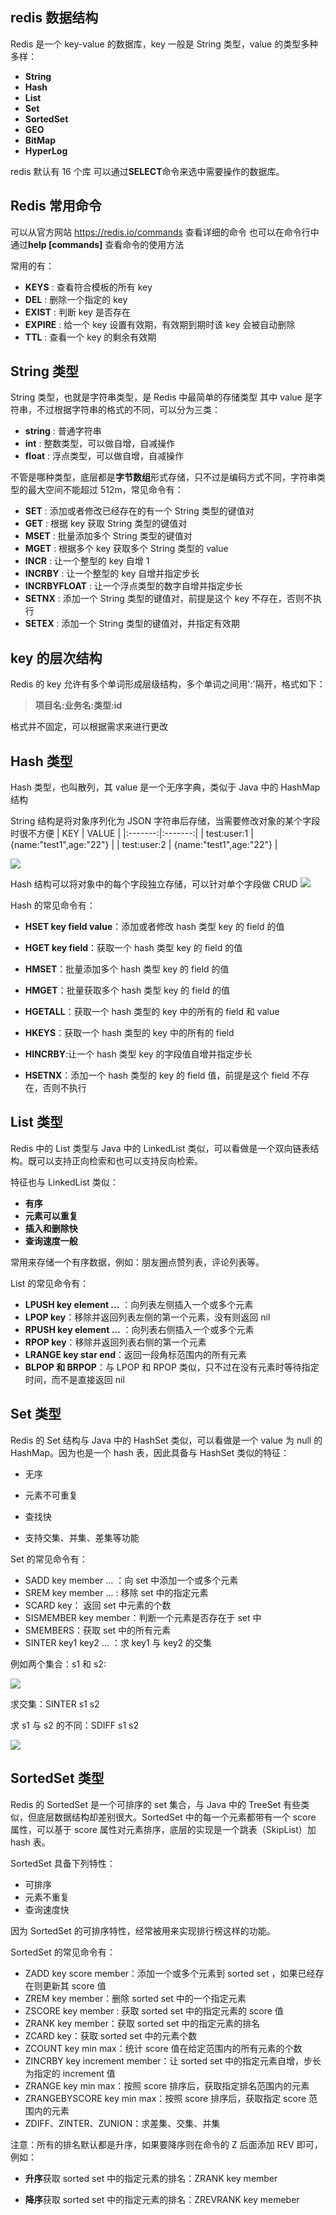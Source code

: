 ## redis 数据结构

Redis 是一个 key-value 的数据库，key 一般是 String 类型，value 的类型多种多样：

- **String**
- **Hash**
- **List**
- **Set**
- **SortedSet**
- **GEO**
- **BitMap**
- **HyperLog**

redis 默认有 16 个库 可以通过**SELECT**命令来选中需要操作的数据库。

## Redis 常用命令

可以从官方网站 https://redis.io/commands 查看详细的命令
也可以在命令行中通过**help [commands]** 查看命令的使用方法

常用的有：

- **KEYS** : 查看符合模板的所有 key
- **DEL** : 删除一个指定的 key
- **EXIST** : 判断 key 是否存在
- **EXPIRE** : 给一个 key 设置有效期，有效期到期时该 key 会被自动删除
- **TTL** : 查看一个 key 的剩余有效期

## String 类型

String 类型，也就是字符串类型，是 Redis 中最简单的存储类型 其中 value 是字符串，不过根据字符串的格式的不同，可以分为三类：

- **string** : 普通字符串
- **int** : 整数类型，可以做自增，自减操作
- **float** : 浮点类型，可以做自增，自减操作

不管是哪种类型，底层都是**字节数组**形式存储，只不过是编码方式不同，字符串类型的最大空间不能超过 512m，常见命令有：

- **SET** : 添加或者修改已经存在的有一个 String 类型的键值对
- **GET** : 根据 key 获取 String 类型的键值对
- **MSET** : 批量添加多个 String 类型的键值对
- **MGET** : 根据多个 key 获取多个 String 类型的 value
- **INCR** : 让一个整型的 key 自增 1
- **INCRBY** : 让一个整型的 key 自增并指定步长
- **INCRBYFLOAT** : 让一个浮点类型的数字自增并指定步长
- **SETNX** : 添加一个 String 类型的键值对，前提是这个 key 不存在，否则不执行
- **SETEX** : 添加一个 String 类型的键值对，并指定有效期

## key 的层次结构

Redis 的 key 允许有多个单词形成层级结构，多个单词之间用':'隔开，格式如下：

> **项目名:业务名:类型:id**

格式并不固定，可以根据需求来进行更改

## Hash 类型

Hash 类型，也叫散列，其 value 是一个无序字典，类似于 Java 中的 HashMap 结构

String 结构是将对象序列化为 JSON 字符串后存储，当需要修改对象的某个字段时很不方便
| KEY | VALUE |
|:-------:|:-------:|
| test:user:1 | {name:"test1",age:"22"} |
| test:user:2 | {name:"test1",age:"22"} |

![](../src/asset/redis/x2zDBjf.png)

Hash 结构可以将对象中的每个字段独立存储，可以针对单个字段做 CRUD
![](../src/asset/redis/VF2EPt0.png)

Hash 的常见命令有：

- **HSET key field value**：添加或者修改 hash 类型 key 的 field 的值

- **HGET key field**：获取一个 hash 类型 key 的 field 的值

- **HMSET**：批量添加多个 hash 类型 key 的 field 的值

- **HMGET**：批量获取多个 hash 类型 key 的 field 的值

- **HGETALL**：获取一个 hash 类型的 key 中的所有的 field 和 value
- **HKEYS**：获取一个 hash 类型的 key 中的所有的 field
- **HINCRBY**:让一个 hash 类型 key 的字段值自增并指定步长
- **HSETNX**：添加一个 hash 类型的 key 的 field 值，前提是这个 field 不存在，否则不执行

## List 类型

Redis 中的 List 类型与 Java 中的 LinkedList 类似，可以看做是一个双向链表结构。既可以支持正向检索和也可以支持反向检索。

特征也与 LinkedList 类似：

- **有序**
- **元素可以重复**
- **插入和删除快**
- **查询速度一般**

常用来存储一个有序数据，例如：朋友圈点赞列表，评论列表等。

List 的常见命令有：

- **LPUSH key element ...** ：向列表左侧插入一个或多个元素
- **LPOP key**：移除并返回列表左侧的第一个元素，没有则返回 nil
- **RPUSH key element ...** ：向列表右侧插入一个或多个元素
- **RPOP key**：移除并返回列表右侧的第一个元素
- **LRANGE key star end**：返回一段角标范围内的所有元素
- **BLPOP 和 BRPOP**：与 LPOP 和 RPOP 类似，只不过在没有元素时等待指定时间，而不是直接返回 nil

## Set 类型

Redis 的 Set 结构与 Java 中的 HashSet 类似，可以看做是一个 value 为 null 的 HashMap。因为也是一个 hash 表，因此具备与 HashSet 类似的特征：

- 无序

- 元素不可重复

- 查找快

- 支持交集、并集、差集等功能

Set 的常见命令有：

- SADD key member ... ：向 set 中添加一个或多个元素
- SREM key member ... : 移除 set 中的指定元素
- SCARD key： 返回 set 中元素的个数
- SISMEMBER key member：判断一个元素是否存在于 set 中
- SMEMBERS：获取 set 中的所有元素
- SINTER key1 key2 ... ：求 key1 与 key2 的交集

例如两个集合：s1 和 s2:

![](../src/asset/redis/ha8x86R.png)

求交集：SINTER s1 s2

求 s1 与 s2 的不同：SDIFF s1 s2

![](../src/asset/redis/L9vTv2X.png)

## SortedSet 类型

Redis 的 SortedSet 是一个可排序的 set 集合，与 Java 中的 TreeSet 有些类似，但底层数据结构却差别很大。SortedSet 中的每一个元素都带有一个 score 属性，可以基于 score 属性对元素排序，底层的实现是一个跳表（SkipList）加 hash 表。

SortedSet 具备下列特性：

- 可排序
- 元素不重复
- 查询速度快

因为 SortedSet 的可排序特性，经常被用来实现排行榜这样的功能。

SortedSet 的常见命令有：

- ZADD key score member：添加一个或多个元素到 sorted set ，如果已经存在则更新其 score 值
- ZREM key member：删除 sorted set 中的一个指定元素
- ZSCORE key member : 获取 sorted set 中的指定元素的 score 值
- ZRANK key member：获取 sorted set 中的指定元素的排名
- ZCARD key：获取 sorted set 中的元素个数
- ZCOUNT key min max：统计 score 值在给定范围内的所有元素的个数
- ZINCRBY key increment member：让 sorted set 中的指定元素自增，步长为指定的 increment 值
- ZRANGE key min max：按照 score 排序后，获取指定排名范围内的元素
- ZRANGEBYSCORE key min max：按照 score 排序后，获取指定 score 范围内的元素
- ZDIFF、ZINTER、ZUNION：求差集、交集、并集

注意：所有的排名默认都是升序，如果要降序则在命令的 Z 后面添加 REV 即可，例如：

- **升序**获取 sorted set 中的指定元素的排名：ZRANK key member

- **降序**获取 sorted set 中的指定元素的排名：ZREVRANK key memeber
